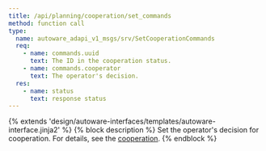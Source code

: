 ```yaml
---
title: /api/planning/cooperation/set_commands
method: function call
type:
  name: autoware_adapi_v1_msgs/srv/SetCooperationCommands
  req:
    - name: commands.uuid
      text: The ID in the cooperation status.
    - name: commands.cooperator
      text: The operator's decision.
  res:
    - name: status
      text: response status
---
```


{% extends 'design/autoware-interfaces/templates/autoware-interface.jinja2' %}
{% block description %}
Set the operator's decision for cooperation. For details, see the [cooperation](../cooperation.md).
{% endblock %}
